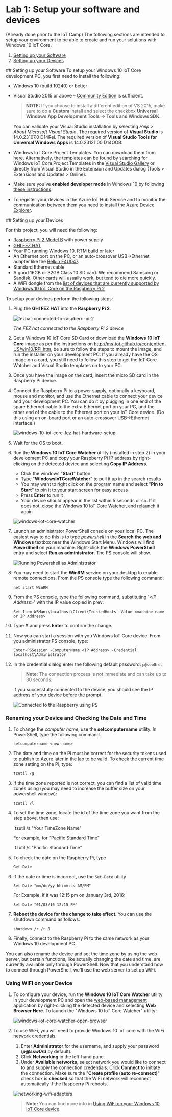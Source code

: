 # Lab 1: Setup your software and devices
(Already done prior to the IoT Camp)
The following sections are intended to setup your environment to be able to create and run your solutions with Windows 10 IoT Core.


1. [Setting up your Software](#Task11)
2. [Setting up your Devices](#Task12)


<a name="Task11" />
## Setting up your Software
To setup your Windows 10 IoT Core development PC, you first need to install the following:

- Windows 10 (build 10240) or better

- Visual Studio 2015 or above – [Community Edition](http://www.visualstudio.com/downloads/download-visual-studio-vs) is sufficient.

	> **NOTE:** If you choose to install a different edition of VS 2015, make sure to do a **Custom** install and select the checkbox **Universal Windows App Development Tools** -> **Tools and Windows SDK**.

	You can validate your Visual Studio installation by selecting _Help > About Microsoft Visual Studio_. The required version of **Visual Studio** is 14.0.23107.0 D14Rel. The required version of **Visual Studio Tools for Universal Windows Apps** is 14.0.23121.00 D14OOB.

- Windows IoT Core Project Templates. You can download them from [here](https://visualstudiogallery.msdn.microsoft.com/55b357e1-a533-43ad-82a5-a88ac4b01dec). Alternatively, the templates can be found by searching for Windows IoT Core Project Templates in the [Visual Studio Gallery](https://visualstudiogallery.msdn.microsoft.com/) or directly from Visual Studio in the Extension and Updates dialog (Tools > Extensions and Updates > Online).

- Make sure you’ve **enabled developer mode** in Windows 10 by following [these instructions](https://msdn.microsoft.com/library/windows/apps/xaml/dn706236.aspx).

- To register your devices in the Azure IoT Hub Service and to monitor the communication between them you need to install the [Azure Device Explorer](https://github.com/Azure/azure-iot-sdks/releases/download/2016-04-22/SetupDeviceExplorer.msi).

<a name="Task12" />
## Setting up your Devices

For this project, you will need the following:

- [Raspberry Pi 2 Model B](https://www.raspberrypi.org/products/raspberry-pi-2-model-b/) with power supply
- [GHI FEZ HAT](https://www.ghielectronics.com/catalog/product/500)
- Your PC running Windows 10, RTM build or later
- An Ethernet port on the PC, or an auto-crossover USB->Ethernet adapter like the [Belkin F4U047](http://www.amazon.com/Belkin-USB-Ethernet-Adapter-F4U047bt/dp/B00E9655LU/ref=sr_1_2).
- Standard Ethernet cable
- A good 16GB or 32GB Class 10 SD card. We recommend Samsung or Sandisk. Other cards will usually work, but tend to die more quickly.
- A WiFi dongle from the [list of devices that are currently supported by Windows 10 IoT Core on the Raspberry Pi 2](http://ms-iot.github.io/content/en-US/win10/SupportedInterfaces.htm#WiFi-Dongles)

To setup your devices perform the following steps:

1. Plug the **GHI FEZ HAT** into the **Raspberry Pi 2**.

	![fezhat-connected-to-raspberri-pi-2](Images/fezhat-connected-to-raspberri-pi-2.png?raw=true)

	_The FEZ hat connected to the Raspberry Pi 2 device_

2. Get a Windows 10 IoT Core SD Card or download the **Windows 10 IoT Core** image as per the instructions on <http://ms-iot.github.io/content/en-US/win10/RPI.htm>, be sure to follow the steps to mount the image, and run the installer on your development PC. If you already have the OS image on a card, you still need to follow this step to get the IoT Core Watcher and Visual Studio templates on to your PC.

3. Once you have the image on the card, insert the micro SD card in the Raspberry Pi device.

4. Connect the Raspberry Pi to a power supply, optionally a keyboard, mouse and monitor, and use the Ethernet cable to connect your device and your development PC. You can do it by plugging in one end of the spare Ethernet cable to the extra Ethernet port on your PC, and the other end of the cable to the Ethernet port on your IoT Core device. (Do this using an on-board port or an auto-crossover USB->Ethernet interface.)

	![windows-10-iot-core-fez-hat-hardware-setup](Images/windows-10-iot-core-fez-hat-hardware-setup.png)

5. Wait for the OS to boot.

6. Run the **Windows 10 IoT Core Watcher** utility (installed in step 2) in your development PC and copy your Raspberry Pi IP address by right-clicking on the detected device and selecting **Copy IP Address**.

	- Click the windows "**Start**" button
	- Type "**WindowsIoTCoreWatcher**" to pull it up in the search results
	- You may want to right click on the program name and select "**Pin to Start**" to pin it to your start screen for easy access
	- Press **Enter** to run it
	- Your device should appear in the list within 5 seconds or so. If it does not, close the Windows 10 IoT Core Watcher, and relaunch it again

	![windows-iot-core-watcher](Images/windows-iot-core-watcher.png?raw=true)

7. Launch an administrator PowerShell console on your local PC. The easiest way to do this is to type _powershell_ in the **Search the web and Windows** textbox near the Windows Start Menu. Windows will find **PowerShell** on your machine. Right-click the **Windows PowerShell** entry and select **Run as administrator**. The PS console will show.

	![Running Powershell as Administrator](Images/running-powershell-as-administrator.png?raw=true)

8. You may need to start the **WinRM** service on your desktop to enable remote connections. From the PS console type the following command:

	`net start WinRM`

9. From the PS console, type the following command, substituting '<_IP Address_>' with the IP value copied in prev:

	`Set-Item WSMan:\localhost\Client\TrustedHosts -Value <machine-name or IP Address>`

10.  Type **Y** and press **Enter** to confirm the change.

11. Now you can start a session with you Windows IoT Core device. From you administrator PS console, type:

	`Enter-PSSession -ComputerName <IP Address> -Credential localhost\Administrator`

12. In the credential dialog enter the following default password: `p@ssw0rd`.

	> **Note:** The connection process is not immediate and can take up to 30 seconds.

	If you successfully connected to the device, you should see the IP address of your device before the prompt.

	![Connected to the Raspberry using PS](Images/connected-to-the-raspberry-using-ps.png?raw=true)

### Renaming your Device and Checking the Date and Time

1. To change the _computer name_, use the **setcomputername** utility. In PowerShell, type the following command.

	`setcomputername <new-name>`

1. The date and time on the Pi must be correct for the security tokens used to publish to Azure later in the lab to be valid.  To check the current time zone setting on the Pi, type:

	`tzutil /g`

1. If the time zone reported is not correct, you can find a list of valid time zones using (you may need to increase the buffer size on your powershell window):

	`tzutil /l`

1. To set the time zone, locate the id of the time zone you want from the step above, then use:

	`tzutil /s "Your TimeZone Name"

	For example, for "Pacific Standard Time"

	`tzutil /s "Pacific Standard Time"

1. To check the date on the Raspberry Pi, type

	`Get-Date`

1. If the date or time is incorrect, use the `Set-Date` utility

	`Set-Date "mm/dd/yy hh:mm:ss AM/PM"`

	For Example, if it was 12:15 pm on January 3rd, 2016:

	`Set-Date "01/03/16 12:15 PM"`

2. **Reboot the device for the change to take effect**. You can use the shutdown command as follows:

	`shutdown /r /t 0`

3. Finally, connect to the Raspberry Pi to the same network as your Windows 10 development PC.

You can also rename the device and set the time zone by using the web server, but certain functions, like actually changing the date and time, are currently available only through PowerShell. Now that you understand how to connect through PowerShell, we'll use the web server to set up WiFi.

### Using WiFi on your Device

1. To configure your device, run the **Windows 10 IoT Core Watcher** utility in your development PC and open the [web-based management](http://ms-iot.github.io/content/en-US/win10/tools/DevicePortal.htm) application by right-clicking the detected device and selecting **Web Browser Here**.  To launch the "Windows 10 IoT Core Watcher" utility:

	![windows-iot-core-watcher-open-browser](Images/windows-iot-core-watcher-open-browser.png?raw=true)

2. To use WiFi, you will need to provide Windows 10 IoT core with the WiFi network credentials.
	1. Enter **Administrator** for the username, and supply your password (_**p@ssw0rd**_ by default).
	2. Click **Networking** in the left-hand pane.
	3. Under **Available networks**, select network you would like to connect to and supply the connection credentials. Click **Connect** to initiate the connection.  Make sure the "**Create profile (auto re-connect)**" check box is **checked** so that the WiFi network will reconnect automatically if the Raspberry Pi reboots. 

	![networking-wifi-adapters](Images/networking-wifi-adapters.png?raw=true)


	> **Note:** You can find more info in [Using WiFi on your Windows 10 IoT Core device](https://ms-iot.github.io/content/en-US/win10/SetupWiFi.htm).
